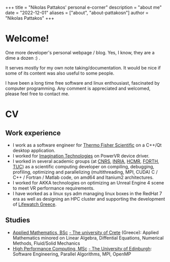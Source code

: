 +++
title = "Nikolas Pattakos' personal e-corner"
description = "about me"
date = "2022-12-01"
aliases = ["about", "about-pattakosn"]
author = "Nikolas Pattakos"
+++

# Welcome!
One more developer's personal webpage / blog.
Yes, I know, they are a dime a dozen :) .

It serves mostly for my own note taking/documentation.
It would be nice if some of its content was also useful to some people.

I have been a long time free software and linux enthousiast, fascinated by computer programming.
Any comment is appreciated and welcomed, please feel free to contact me.

# CV
## Work experience
* I work as a software engineer for [Thermo Fisher Scientific](https://www.thermofisher.com) on a C++/Qt desktop application.
* I worked for [Imagination Technologies](https://www.imaginationtech.com/) on PowerVR device driver.
* I worked in several academic groups (at [CNRS](https://www.cnrs.fr/en/cnrs), [INRIA](https://www.inria.fr/en), [HCMR](https://www.hcmr.gr/en/), [FORTH](https://www.forth.gr/en/home/), [TUC](https://www.tuc.gr/index.php?id=5397))  as a scientific computing developer on compiling, debugging, profiling, optimizing and parallelizing (multithreading, MPI, CUDA) C / C++ / Fortran / Matlab code, on amd64 and Itanium2 architectures.
* I worked for AKKA technologies on optimizing an Unreal Engine 4 scene to meet VR performance requirements.
* I have worked as a linux sys adm managing linux boxes in the RedHat 7 era as well as designing an HPC cluster and supporting the development of [Lifewatch Greece](https://www.lifewatchgreece.eu).
## Studies
* [Applied Mathematics, BSc](http://www.math.uoc.gr/en/) [- The university of Crete](https://www.uoc.gr/) (Greece): Applied Mathematics minored on Linear Algebra, Diffential Equations, Numerical Methods, Fluid/Solid Mechanics
* [High Performance Computing, MSc](https://www.epcc.ed.ac.uk/education-and-training/masters-programmes) [- The University of Edinburgh](https://www.ed.ac.uk/): Software Engineering, Parallel Algorithms, MPI, OpenMP
